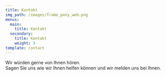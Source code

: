 ```yaml
---
title: Kontakt
img_path: /images/frame_pony_web.png
menus:
  main:
    title: Kontakt
  secondary:
    title: Kontakt
    weight: 3
template: contact
---
```


Wir würden gerne von Ihnen hören. <br />
Sagen Sie uns wie wir Ihnen helfen können und wir melden uns bei Ihnen.
